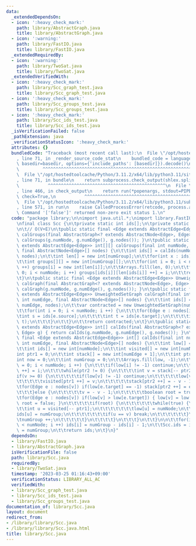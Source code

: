 ```yaml
---
data:
  _extendedDependsOn:
  - icon: ':heavy_check_mark:'
    path: library/AbstractGraph.java
    title: library/AbstractGraph.java
  - icon: ':warning:'
    path: library/FastIO.java
    title: library/FastIO.java
  _extendedRequiredBy:
  - icon: ':warning:'
    path: library/TwoSat.java
    title: library/TwoSat.java
  _extendedVerifiedWith:
  - icon: ':heavy_check_mark:'
    path: library/Scc_graph_test.java
    title: library/Scc_graph_test.java
  - icon: ':heavy_check_mark:'
    path: library/Scc_groups_test.java
    title: library/Scc_groups_test.java
  - icon: ':heavy_check_mark:'
    path: library/Scc_ids_test.java
    title: library/Scc_ids_test.java
  _isVerificationFailed: false
  _pathExtension: java
  _verificationStatusIcon: ':heavy_check_mark:'
  attributes: {}
  bundledCode: "Traceback (most recent call last):\n  File \"/opt/hostedtoolcache/Python/3.11.2/x64/lib/python3.11/site-packages/onlinejudge_verify/documentation/build.py\"\
    , line 71, in _render_source_code_stat\n    bundled_code = language.bundle(stat.path,\
    \ basedir=basedir, options={'include_paths': [basedir]}).decode()\n          \
    \         ^^^^^^^^^^^^^^^^^^^^^^^^^^^^^^^^^^^^^^^^^^^^^^^^^^^^^^^^^^^^^^^^^^^^^^^^^^^^^^^^^\n\
    \  File \"/opt/hostedtoolcache/Python/3.11.2/x64/lib/python3.11/site-packages/onlinejudge_verify/languages/user_defined.py\"\
    , line 71, in bundle\n    return subprocess.check_output(shlex.split(command))\n\
    \           ^^^^^^^^^^^^^^^^^^^^^^^^^^^^^^^^^^^^^^^^^^^^^\n  File \"/opt/hostedtoolcache/Python/3.11.2/x64/lib/python3.11/subprocess.py\"\
    , line 466, in check_output\n    return run(*popenargs, stdout=PIPE, timeout=timeout,\
    \ check=True,\n           ^^^^^^^^^^^^^^^^^^^^^^^^^^^^^^^^^^^^^^^^^^^^^^^^^^^^^^^^^\n\
    \  File \"/opt/hostedtoolcache/Python/3.11.2/x64/lib/python3.11/subprocess.py\"\
    , line 571, in run\n    raise CalledProcessError(retcode, process.args,\nsubprocess.CalledProcessError:\
    \ Command '['false']' returned non-zero exit status 1.\n"
  code: "package library;\n\nimport java.util.*;\nimport library.FastIO;\nimport library.AbstractGraph;\n\
    \nfinal class Scc {\n\tprivate static int ids[];\n\tprivate static int numGroup;\n\
    \n\t// O(V+E)\n\tpublic static final <Edge extends AbstractEdge<Edge>> int[][]\
    \ calGroups(final AbstractGraph<? extends AbstractNode<Edge>, Edge> g) { return\
    \ calGroups(g.numNode, g.numEdge(), g.nodes()); }\n\tpublic static final <Edge\
    \ extends AbstractEdge<Edge>> int[][] calGroups(final int numNode, final int numEdge,\
    \ final AbstractNode<Edge>[] nodes) {\n\t\tint ids[] = calIds(numNode, numEdge,\
    \ nodes);\n\t\tint len[] = new int[numGroup];\n\t\tfor(int x : ids) len[x] ++;\n\
    \t\tint groups[][] = new int[numGroup][];\n\t\tfor(int i = 0; i < numGroup; i\
    \ ++) groups[i] = new int[len[i]];\n\t\tArrays.fill(len, 0);\n\t\tfor(int i =\
    \ 0; i < numNode; i ++) groups[ids[i]][len[ids[i]] ++] = i;\n\t\treturn groups;\n\
    \t}\n\tpublic static final <Edge extends AbstractEdge<Edge>> UnweightedSetGraph\
    \ calGraph(final AbstractGraph<? extends AbstractNode<Edge>, Edge> g) { return\
    \ calGraph(g.numNode, g.numEdge(), g.nodes()); }\n\tpublic static final <Edge\
    \ extends AbstractEdge<Edge>> UnweightedSetGraph calGraph(final int numNode, final\
    \ int numEdge, final AbstractNode<Edge>[] nodes) {\n\t\tint ids[] = calIds(numNode,\
    \ numEdge, nodes);\n\t\tvar contracted = new UnweightedSetGraph(numGroup, true);\n\
    \t\tfor(int i = 0; i < numNode; i ++) {\n\t\t\tfor(Edge e : nodes[i]) {\n\t\t\t\
    \tint s = ids[e.source];\n\t\t\t\tint t = ids[e.target];\n\t\t\t\tif(s != t) contracted.add(s,\
    \ t);\n\t\t\t}\n\t\t}\n\t\treturn contracted;\n\t}\n\tpublic static final <Edge\
    \ extends AbstractEdge<Edge>> int[] calIds(final AbstractGraph<? extends AbstractNode<Edge>,\
    \ Edge> g) { return calIds(g.numNode, g.numEdge(), g.nodes()); }\n\tpublic static\
    \ final <Edge extends AbstractEdge<Edge>> int[] calIds(final int numNode, final\
    \ int numEdge, final AbstractNode<Edge>[] nodes) {\n\t\tint low[] = new int[numNode];\n\
    \t\tint ids[] = new int[numNode];\n\t\tint visited[] = new int[numNode];\n\t\t\
    int ptr1 = 0;\n\t\tint stack[] = new int[numEdge + 1];\n\t\tint ptr2 = 0;\n\t\t\
    int now = 0;\n\t\tint numGroup = 0;\n\t\tArrays.fill(low, -1);\n\t\tfor(int i\
    \ = 0; i < numNode; i ++) {\n\t\t\tif(low[i] != -1) continue;\n\t\t\tstack[ptr2\
    \ ++] = i;\n\t\t\twhile(ptr2 != 0) {\n\t\t\t\tint v = stack[-- ptr2];\n\t\t\t\t\
    if(v >= 0) {\n\t\t\t\t\tif(low[v] != -1) continue;\n\t\t\t\t\tlow[v] = now ++;\n\
    \t\t\t\t\tvisited[ptr1 ++] = v;\n\t\t\t\t\tstack[ptr2 ++] = - v - 1;\n\t\t\t\t\
    \tfor(Edge e : nodes[v]) if(low[e.target] == -1) stack[ptr2 ++] = e.target;\n\t\
    \t\t\t}else {\n\t\t\t\t\tv = - v - 1;\n\t\t\t\t\tboolean root = true;\n\t\t\t\t\
    \tfor(Edge e : nodes[v]) if(low[v] > low[e.target]) { low[v] = low[e.target];\
    \ root = false; }\n\t\t\t\t\tif(root) {\n\t\t\t\t\t\twhile(true) {\n\t\t\t\t\t\
    \t\tint u = visited[-- ptr1];\n\t\t\t\t\t\t\tlow[u] = numNode;\n\t\t\t\t\t\t\t\
    ids[u] = numGroup;\n\t\t\t\t\t\t\tif(u == v) break;\n\t\t\t\t\t\t}\n\t\t\t\t\t\
    \tnumGroup ++;\n\t\t\t\t\t}\n\t\t\t\t}\n\t\t\t}\n\t\t}\n\n\t\tfor(int i = 0; i\
    \ < numNode; i ++) ids[i] = numGroup - ids[i] - 1;\n\t\tScc.ids = ids;\n\t\tScc.numGroup\
    \ = numGroup;\n\t\treturn ids;\n\t}\n}"
  dependsOn:
  - library/FastIO.java
  - library/AbstractGraph.java
  isVerificationFile: false
  path: library/Scc.java
  requiredBy:
  - library/TwoSat.java
  timestamp: '2023-03-25 01:16:43+09:00'
  verificationStatus: LIBRARY_ALL_AC
  verifiedWith:
  - library/Scc_graph_test.java
  - library/Scc_ids_test.java
  - library/Scc_groups_test.java
documentation_of: library/Scc.java
layout: document
redirect_from:
- /library/library/Scc.java
- /library/library/Scc.java.html
title: library/Scc.java
---
```

